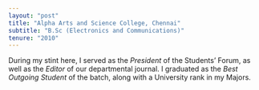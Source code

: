 ```yaml
---
layout: "post"
title: "Alpha Arts and Science College, Chennai"
subtitle: "B.Sc (Electronics and Communications)"
tenure: "2010"
---
```


During my stint here, I served as the _President_ of the Students’ Forum, as well as the _Editor_ of our departmental journal. I graduated as the _Best Outgoing Student_ of the batch, along with a University rank in my Majors.
